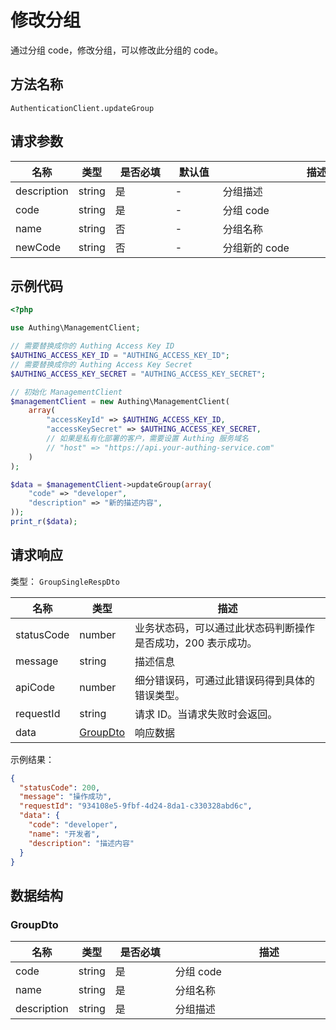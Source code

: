 # 修改分组

<!--
  警告⚠️：
  不要直接修改该文档，
  https://github.com/Authing/authing-docs-factory
  使用该项目进行生成
-->

<LastUpdated />

通过分组 code，修改分组，可以修改此分组的 code。

## 方法名称

`AuthenticationClient.updateGroup`

## 请求参数

| 名称 | 类型 | <div style="width:80px">是否必填</div> | <div style="width:60px">默认值</div> | <div style="width:300px">描述</div> | <div style="width:200px">示例值</div> |
| ---- | ---- | ---- | ---- | ---- | ---- |
| description | string | 是 | - | 分组描述  | `描述内容` |
| code | string | 是 | - | 分组 code  | `developer` |
| name | string | 否 | - | 分组名称  | `开发者` |
| newCode | string | 否 | - | 分组新的 code  | `developer` |




## 示例代码

```php
<?php

use Authing\ManagementClient;

// 需要替换成你的 Authing Access Key ID
$AUTHING_ACCESS_KEY_ID = "AUTHING_ACCESS_KEY_ID";
// 需要替换成你的 Authing Access Key Secret
$AUTHING_ACCESS_KEY_SECRET = "AUTHING_ACCESS_KEY_SECRET";

// 初始化 ManagementClient
$managementClient = new Authing\ManagementClient(
    array(
        "accessKeyId" => $AUTHING_ACCESS_KEY_ID,
        "accessKeySecret" => $AUTHING_ACCESS_KEY_SECRET,
        // 如果是私有化部署的客户，需要设置 Authing 服务域名
        // "host" => "https://api.your-authing-service.com"
    )
);

$data = $managementClient->updateGroup(array(
    "code" => "developer",
    "description" => "新的描述内容",
));
print_r($data);

```


  
## 请求响应

类型： `GroupSingleRespDto`

| 名称 | 类型 | 描述 |
| ---- | ---- | ---- |
| statusCode | number | 业务状态码，可以通过此状态码判断操作是否成功，200 表示成功。 |
| message | string | 描述信息 |
| apiCode | number | 细分错误码，可通过此错误码得到具体的错误类型。 |
| requestId | string | 请求 ID。当请求失败时会返回。 |
| data | <a href="#GroupDto">GroupDto</a> | 响应数据 |



示例结果：

```json
{
  "statusCode": 200,
  "message": "操作成功",
  "requestId": "934108e5-9fbf-4d24-8da1-c330328abd6c",
  "data": {
    "code": "developer",
    "name": "开发者",
    "description": "描述内容"
  }
}
```

## 数据结构


### <a id="GroupDto"></a> GroupDto

| 名称 | 类型 | <div style="width:80px">是否必填</div> | <div style="width:300px">描述</div> | <div style="width:200px">示例值</div> |
| ---- |  ---- | ---- | ---- | ---- |
| code | string | 是 | 分组 code   |  `developer` |
| name | string | 是 | 分组名称   |  `开发者` |
| description | string | 是 | 分组描述   |  `描述内容` |


